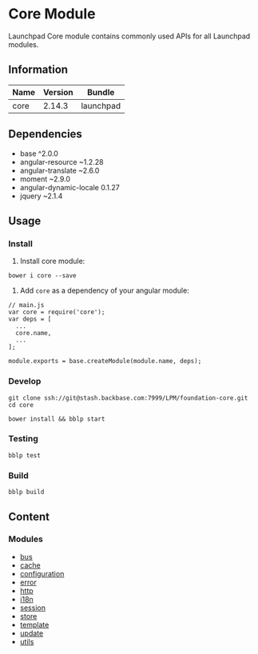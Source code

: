 # Core Module

Launchpad Core module contains commonly used APIs for all Launchpad modules.

## Information

|  Name |  Version |    Bundle  |
|-------|----------|------------|
|  core |  2.14.3  |  launchpad |

## Dependencies

- base ^2.0.0
- angular-resource ~1.2.28
- angular-translate ~2.6.0
- moment ~2.9.0
- angular-dynamic-locale 0.1.27
- jquery ~2.1.4

## Usage

### Install


1. Install core module:

```
bower i core --save
```

1. Add `core` as a dependency of your angular module:

```
// main.js
var core = require('core');
var deps = [
  ...
  core.name,
  ...
];

module.exports = base.createModule(module.name, deps);
```

### Develop

```
git clone ssh://git@stash.backbase.com:7999/LPM/foundation-core.git
cd core

bower install && bblp start
```

### Testing

```
bblp test
```
### Build

```
bblp build
```

## Content

### Modules

- [bus](scripts/modules/bus/README.md)
- [cache](scripts/modules/cache/README.md)
- [configuration](scripts/modules/configuration/README.md)
- [error](scripts/modules/error/README.md)
- [http](scripts/modules/http/README.md)
- [i18n](scripts/modules/i18n/README.md)
- [session](scripts/modules/session/README.md)
- [store](scripts/modules/store/README.md)
- [template](scripts/modules/template/README.md)
- [update](scripts/modules/update/README.md)
- [utils](scripts/modules/utils/README.md)

